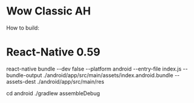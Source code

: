 # Wow Classic AH

How to build:

# React-Native 0.59

react-native bundle --dev false --platform android --entry-file index.js --bundle-output ./android/app/src/main/assets/index.android.bundle --assets-dest ./android/app/src/main/res

cd android
./gradlew assembleDebug
